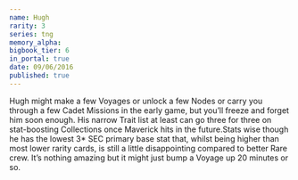 ```yaml
---
name: Hugh
rarity: 3
series: tng
memory_alpha:
bigbook_tier: 6
in_portal: true
date: 09/06/2016
published: true
---
```


Hugh might make a few Voyages or unlock a few Nodes or carry you through a few Cadet Missions in the early game, but you’ll freeze and forget him soon enough. His narrow Trait list at least can go three for three on stat-boosting Collections once Maverick hits in the future.Stats wise though he has the lowest 3* SEC primary base stat that, whilst being higher than most lower rarity cards, is still a little disappointing compared to better Rare crew. It’s nothing amazing but it might just bump a Voyage up 20 minutes or so.
